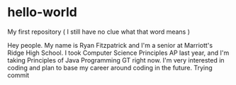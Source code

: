 # hello-world
My first repository ( I still have no clue what that word means )

Hey people. My name is Ryan Fitzpatrick and I'm a senior at Marriott's Ridge High School. 
I took Computer Science Principles AP last year, and I'm taking Principles of Java Programming GT right now.
I'm very interested in coding and plan to base my career around coding in the future.
Trying commit
